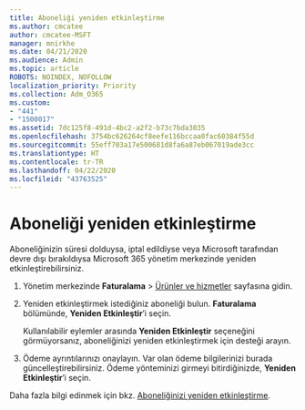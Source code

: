 ```yaml
---
title: Aboneliği yeniden etkinleştirme
ms.author: cmcatee
author: cmcatee-MSFT
manager: mnirkhe
ms.date: 04/21/2020
ms.audience: Admin
ms.topic: article
ROBOTS: NOINDEX, NOFOLLOW
localization_priority: Priority
ms.collection: Adm_O365
ms.custom:
- "441"
- "1500017"
ms.assetid: 7dc125f8-491d-4bc2-a2f2-b73c7bda3035
ms.openlocfilehash: 3754bc626264cf8eefe116bccaa0fac60384f55d
ms.sourcegitcommit: 55eff703a17e500681d8fa6a87eb067019ade3cc
ms.translationtype: HT
ms.contentlocale: tr-TR
ms.lasthandoff: 04/22/2020
ms.locfileid: "43763525"
---
```

# <a name="how-to-reactivate-a-subscription"></a>Aboneliği yeniden etkinleştirme

Aboneliğinizin süresi dolduysa, iptal edildiyse veya Microsoft tarafından devre dışı bırakıldıysa Microsoft 365 yönetim merkezinde yeniden etkinleştirebilirsiniz.
  
1. Yönetim merkezinde **Faturalama** \> [Ürünler ve hizmetler](https://go.microsoft.com/fwlink/p/?linkid=842054) sayfasına gidin.

2. Yeniden etkinleştirmek istediğiniz aboneliği bulun. **Faturalama** bölümünde, **Yeniden Etkinleştir**’i seçin.

    Kullanılabilir eylemler arasında **Yeniden Etkinleştir** seçeneğini görmüyorsanız, aboneliğinizi yeniden etkinleştirmek için desteği arayın.

3. Ödeme ayrıntılarınızı onaylayın. Var olan ödeme bilgilerinizi burada güncelleştirebilirsiniz. Ödeme yönteminizi girmeyi bitirdiğinizde, **Yeniden Etkinleştir**’i seçin.

Daha fazla bilgi edinmek için bkz. [Aboneliğinizi yeniden etkinleştirme](https://docs.microsoft.com/office365/admin/subscriptions-and-billing/reactivate-your-subscription).